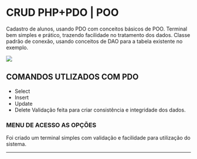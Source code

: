 # CRUD PHP+PDO | POO
Cadastro de alunos, usando PDO com conceitos básicos de POO.
Terminal bem simples e prático, trazendo facilidade no tratamento dos dados.
Classe padrão de conexão, usando conceitos de DAO para a tabela existente no exemplo.

![](https://camo.githubusercontent.com/f7b27a562a1aeeb45e240b8061eca5163af0c4c112f355ee5e4ee08550547a57/68747470733a2f2f73332d75732d776573742d322e616d617a6f6e6177732e636f6d2f646576636f646570726f2f6d656469612f636f75727365732f69636f6e5f637572736f5f706f6f5f7068702e706e67)

## COMANDOS UTLIZADOS COM PDO
- Select
- Insert
- Update
- Delete
Validação feita para criar consistência e integridade dos dados.

### MENU DE ACESSO AS OPÇÕES
Foi criado um terminal simples com validação e facilidade para utilização do sistema.
***
